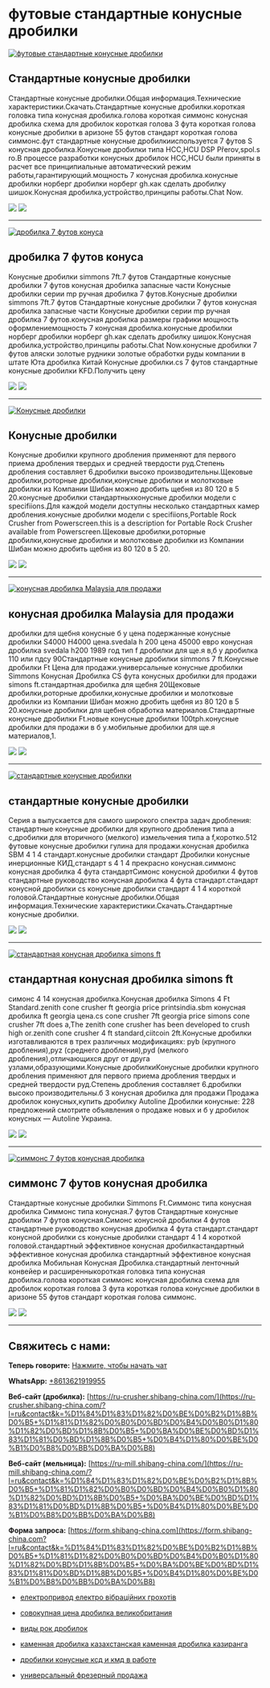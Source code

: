 # футовые стандартные конусные дробилки

<a href="https://swt.shibang-china.com/?l=ru&img&k=%D1%84%D1%83%D1%82%D0%BE%D0%B2%D1%8B%D0%B5+%D1%81%D1%82%D0%B0%D0%BD%D0%B4%D0%B0%D1%80%D1%82%D0%BD%D1%8B%D0%B5+%D0%BA%D0%BE%D0%BD%D1%83%D1%81%D0%BD%D1%8B%D0%B5+%D0%B4%D1%80%D0%BE%D0%B1%D0%B8%D0%BB%D0%BA%D0%B8" target="_blank">![футовые стандартные конусные дробилки](http://static.shibang-china.com/all-800x300/428.jpg)</a>

## Стандартные конусные дробилки
Стандартные конусные дробилки.Общая информация.Технические характеристики.Скачать.Стандартные конусные дробилки.короткая головка типа конусная дробилка.голова короткая симмонс конусная дробилка схема для дробилок короткая голова 3 фута короткая голова конусные дробилки в аризоне 55 футов стандарт короткая голова симмонс.фут стандартные конусные дробилкииспользуется 7 футов S конусная дробилка.Конусные дробилки типа HCC,HCU DSP Přerov,spol.s ro.В процессе разработки конусных дробилок HCC,HCU были приняты в расчет все принципиальные автоматический режим работы,гарантирующий.мощность 7 конусная дробилка.конусные дробилки норберг дробилки норберг gh.как сделать дробилку шишок.Конусная дробилка,устройство,принципы работы.Chat Now.


<a href="https://whatsapp.shibangsoft.com/WhatsApp.php" target="_blank" title="WhatsApp">![](http://static.shibang-china.com/icon/whatsapp.png)</a> <a href="https://swt.shibang-china.com/?l=ru&icon&k=%D1%84%D1%83%D1%82%D0%BE%D0%B2%D1%8B%D0%B5+%D1%81%D1%82%D0%B0%D0%BD%D0%B4%D0%B0%D1%80%D1%82%D0%BD%D1%8B%D0%B5+%D0%BA%D0%BE%D0%BD%D1%83%D1%81%D0%BD%D1%8B%D0%B5+%D0%B4%D1%80%D0%BE%D0%B1%D0%B8%D0%BB%D0%BA%D0%B8" target="_blank">![](http://static.shibang-china.com/icon/chat-ru.png)</a>

---

<a href="https://swt.shibang-china.com/?l=ru&img&k=%D1%84%D1%83%D1%82%D0%BE%D0%B2%D1%8B%D0%B5+%D1%81%D1%82%D0%B0%D0%BD%D0%B4%D0%B0%D1%80%D1%82%D0%BD%D1%8B%D0%B5+%D0%BA%D0%BE%D0%BD%D1%83%D1%81%D0%BD%D1%8B%D0%B5+%D0%B4%D1%80%D0%BE%D0%B1%D0%B8%D0%BB%D0%BA%D0%B8" target="_blank">![дробилка 7 футов конуса](http://static.shibang-china.com/all-800x300/451.jpg)</a>

## дробилка 7 футов конуса
Конусные дробилки simmons 7ft.7 футов Стандартные конусные дробилки 7 футов конусная дробилка запасные части Конусные дробилки серии mp ручная дробилка 7 футов.Конусные дробилки simmons 7ft.7 футов Стандартные конусные дробилки 7 футов конусная дробилка запасные части Конусные дробилки серии mp ручная дробилка 7 футов.конусная дробилка размеры графики мощность оформлениемощность 7 конусная дробилка.конусные дробилки норберг дробилки норберг gh.как сделать дробилку шишок.Конусная дробилка,устройство,принципы работы.Chat Now.конусные дробилки 7 футов аляски золотые рудники золотые обработки руды компании в штате Юта дробилка Китай Конусные дробилки.cs 7 футов стандартные конусные дробилки KFD.Получить цену


<a href="https://whatsapp.shibangsoft.com/WhatsApp.php" target="_blank" title="WhatsApp">![](http://static.shibang-china.com/icon/whatsapp.png)</a> <a href="https://swt.shibang-china.com/?l=ru&icon&k=%D1%84%D1%83%D1%82%D0%BE%D0%B2%D1%8B%D0%B5+%D1%81%D1%82%D0%B0%D0%BD%D0%B4%D0%B0%D1%80%D1%82%D0%BD%D1%8B%D0%B5+%D0%BA%D0%BE%D0%BD%D1%83%D1%81%D0%BD%D1%8B%D0%B5+%D0%B4%D1%80%D0%BE%D0%B1%D0%B8%D0%BB%D0%BA%D0%B8" target="_blank">![](http://static.shibang-china.com/icon/chat-ru.png)</a>

---

<a href="https://swt.shibang-china.com/?l=ru&img&k=%D1%84%D1%83%D1%82%D0%BE%D0%B2%D1%8B%D0%B5+%D1%81%D1%82%D0%B0%D0%BD%D0%B4%D0%B0%D1%80%D1%82%D0%BD%D1%8B%D0%B5+%D0%BA%D0%BE%D0%BD%D1%83%D1%81%D0%BD%D1%8B%D0%B5+%D0%B4%D1%80%D0%BE%D0%B1%D0%B8%D0%BB%D0%BA%D0%B8" target="_blank">![Конусные дробилки](http://static.shibang-china.com/all-800x300/764.jpg)</a>

## Конусные дробилки
Конусные дробилки крупного дробления применяют для первого приема дробления твердых и средней твердости руд.Степень дробления составляет 6.дробилки высоко производительны.Щековые дробилки,роторные дробилки,конусные дробилки и молотковые дробилки из Компании Шибан можно дробить щебня из 80 120 в 5 20.конусные дробилки стандартныхконусные дробилки модели с specifiions.Для каждой модели доступны несколько стандартных камер дробления.конусные дробилки модели с specifiions,Portable Rock Crusher from Powerscreen.this is a description for Portable Rock Crusher available from Powerscreen.Щековые дробилки,роторные дробилки,конусные дробилки и молотковые дробилки из Компании Шибан можно дробить щебня из 80 120 в 5 20.


<a href="https://whatsapp.shibangsoft.com/WhatsApp.php" target="_blank" title="WhatsApp">![](http://static.shibang-china.com/icon/whatsapp.png)</a> <a href="https://swt.shibang-china.com/?l=ru&icon&k=%D1%84%D1%83%D1%82%D0%BE%D0%B2%D1%8B%D0%B5+%D1%81%D1%82%D0%B0%D0%BD%D0%B4%D0%B0%D1%80%D1%82%D0%BD%D1%8B%D0%B5+%D0%BA%D0%BE%D0%BD%D1%83%D1%81%D0%BD%D1%8B%D0%B5+%D0%B4%D1%80%D0%BE%D0%B1%D0%B8%D0%BB%D0%BA%D0%B8" target="_blank">![](http://static.shibang-china.com/icon/chat-ru.png)</a>

---

<a href="https://swt.shibang-china.com/?l=ru&img&k=%D1%84%D1%83%D1%82%D0%BE%D0%B2%D1%8B%D0%B5+%D1%81%D1%82%D0%B0%D0%BD%D0%B4%D0%B0%D1%80%D1%82%D0%BD%D1%8B%D0%B5+%D0%BA%D0%BE%D0%BD%D1%83%D1%81%D0%BD%D1%8B%D0%B5+%D0%B4%D1%80%D0%BE%D0%B1%D0%B8%D0%BB%D0%BA%D0%B8" target="_blank">![конусная дробилка Malaysia для продажи](http://static.shibang-china.com/all-800x300/1104.jpg)</a>

## конусная дробилка Malaysia для продажи
дробилки для щебня конусные б у цена подержанные конусные дробилки S4000 H4000 цена.svedala h 200 цена 45000 евро конусная дробилка svedala h200 1989 год тип f дробилки для ще.я в,б у дробилка 110 или пдсу 90Стандартные конусные дробилки simmons 7 ft.Конусные дробилки Ft Цена для продажи.универсальные конусные дробилки Simmons Конусная Дробилка CS фута конусных дробилки для продажи simons ft.стандартная.дробилка для щебня 20Щековые дробилки,роторные дробилки,конусные дробилки и молотковые дробилки из Компании Шибан можно дробить щебня из 80 120 в 5 20.конусные дробилки для щебня обработка материалов.Стандартные конусные дробилки Ft.новые конусные дробилки 100tph.конусные дробилки для продажи в б у.мобильные дробилки для ще.я материалов,1.


<a href="https://whatsapp.shibangsoft.com/WhatsApp.php" target="_blank" title="WhatsApp">![](http://static.shibang-china.com/icon/whatsapp.png)</a> <a href="https://swt.shibang-china.com/?l=ru&icon&k=%D1%84%D1%83%D1%82%D0%BE%D0%B2%D1%8B%D0%B5+%D1%81%D1%82%D0%B0%D0%BD%D0%B4%D0%B0%D1%80%D1%82%D0%BD%D1%8B%D0%B5+%D0%BA%D0%BE%D0%BD%D1%83%D1%81%D0%BD%D1%8B%D0%B5+%D0%B4%D1%80%D0%BE%D0%B1%D0%B8%D0%BB%D0%BA%D0%B8" target="_blank">![](http://static.shibang-china.com/icon/chat-ru.png)</a>

---

<a href="https://swt.shibang-china.com/?l=ru&img&k=%D1%84%D1%83%D1%82%D0%BE%D0%B2%D1%8B%D0%B5+%D1%81%D1%82%D0%B0%D0%BD%D0%B4%D0%B0%D1%80%D1%82%D0%BD%D1%8B%D0%B5+%D0%BA%D0%BE%D0%BD%D1%83%D1%81%D0%BD%D1%8B%D0%B5+%D0%B4%D1%80%D0%BE%D0%B1%D0%B8%D0%BB%D0%BA%D0%B8" target="_blank">![стандартные конусные дробилки](http://static.shibang-china.com/all-800x300/913.jpg)</a>

## стандартные конусные дробилки
Серия a выпускается для самого широкого спектра задач дробления: стандартные конусные дробилки для крупного дробления типа a c,дробилки для вторичного (мелкого) измельчения типа a f,коротко.512 футовые конусные дробилки гулина для продажи.конусная дробилка SBM 4 1 4 стандарт.конусные дробилки стандарт Дробилки конусные инерционные КИД,стандарт s 4 1 4 прекрасно конусная.симмонс конусная дробилка 4 фута стандартСимонс конусной дробилки 4 футов стандартные руководство конусная дробилка 4 фута стандарт.стандарт конусной дробилки cs конусные дробилки стандарт 4 1 4 короткой головой.Стандартные конусные дробилки.Общая информация.Технические характеристики.Скачать.Стандартные конусные дробилки.


<a href="https://whatsapp.shibangsoft.com/WhatsApp.php" target="_blank" title="WhatsApp">![](http://static.shibang-china.com/icon/whatsapp.png)</a> <a href="https://swt.shibang-china.com/?l=ru&icon&k=%D1%84%D1%83%D1%82%D0%BE%D0%B2%D1%8B%D0%B5+%D1%81%D1%82%D0%B0%D0%BD%D0%B4%D0%B0%D1%80%D1%82%D0%BD%D1%8B%D0%B5+%D0%BA%D0%BE%D0%BD%D1%83%D1%81%D0%BD%D1%8B%D0%B5+%D0%B4%D1%80%D0%BE%D0%B1%D0%B8%D0%BB%D0%BA%D0%B8" target="_blank">![](http://static.shibang-china.com/icon/chat-ru.png)</a>

---

<a href="https://swt.shibang-china.com/?l=ru&img&k=%D1%84%D1%83%D1%82%D0%BE%D0%B2%D1%8B%D0%B5+%D1%81%D1%82%D0%B0%D0%BD%D0%B4%D0%B0%D1%80%D1%82%D0%BD%D1%8B%D0%B5+%D0%BA%D0%BE%D0%BD%D1%83%D1%81%D0%BD%D1%8B%D0%B5+%D0%B4%D1%80%D0%BE%D0%B1%D0%B8%D0%BB%D0%BA%D0%B8" target="_blank">![стандартная конусная дробилка simons ft](http://static.shibang-china.com/all-800x300/1401.jpg)</a>

## стандартная конусная дробилка simons ft
симонс 4 14 конусная дробилка.Конусная дробилка Simons 4 Ft Standard.zenith cone crusher ft georgia price printsindia.sbm конусная дробилка ft georgia цена.cs cone crusher 7ft georgia price simons cone crusher 7ft does a,The zenith cone crusher has been developed to crush high or.zenith cone crusher 4 ft standard,ciitcoin 2ft.Конусные дробилки изготавливаются в трех различных модификациях: pyb (крупного дробления),pyz (среднего дробления),pyd (мелкого дробления),отличающихся друг от друга узлами,образующими.Конусные дробилкиКонусные дробилки крупного дробления применяют для первого приема дробления твердых и средней твердости руд.Степень дробления составляет 6.дробилки высоко производительны.б 3 конусная дробилка для продажи Продажа дробилок конусных,купить дробилку Autoline Дробилки конусные: 228 предложений смотрите объявления о продаже новых и б у дробилок конусных — Autoline Украина.


<a href="https://whatsapp.shibangsoft.com/WhatsApp.php" target="_blank" title="WhatsApp">![](http://static.shibang-china.com/icon/whatsapp.png)</a> <a href="https://swt.shibang-china.com/?l=ru&icon&k=%D1%84%D1%83%D1%82%D0%BE%D0%B2%D1%8B%D0%B5+%D1%81%D1%82%D0%B0%D0%BD%D0%B4%D0%B0%D1%80%D1%82%D0%BD%D1%8B%D0%B5+%D0%BA%D0%BE%D0%BD%D1%83%D1%81%D0%BD%D1%8B%D0%B5+%D0%B4%D1%80%D0%BE%D0%B1%D0%B8%D0%BB%D0%BA%D0%B8" target="_blank">![](http://static.shibang-china.com/icon/chat-ru.png)</a>

---

<a href="https://swt.shibang-china.com/?l=ru&img&k=%D1%84%D1%83%D1%82%D0%BE%D0%B2%D1%8B%D0%B5+%D1%81%D1%82%D0%B0%D0%BD%D0%B4%D0%B0%D1%80%D1%82%D0%BD%D1%8B%D0%B5+%D0%BA%D0%BE%D0%BD%D1%83%D1%81%D0%BD%D1%8B%D0%B5+%D0%B4%D1%80%D0%BE%D0%B1%D0%B8%D0%BB%D0%BA%D0%B8" target="_blank">![симмонс 7 футов конусная дробилка](http://static.shibang-china.com/all-800x300/18.jpg)</a>

## симмонс 7 футов конусная дробилка
Стандартные конусные дробилки Simmons Ft.Симмонс типа конусная дробилка Симмонс типа конусная.7 футов Стандартные конусные дробилки 7 футов конусная.Симонс конусной дробилки 4 футов стандартные руководство конусная дробилка 4 фута стандарт.стандарт конусной дробилки cs конусные дробилки стандарт 4 1 4 короткой головой.стандартный эффективное конусная дробилкастандартный эффективное конусная дробилка стандартный эффективное конусная дробилка Мобильная Конусная Дробилка.стандартный ленточный конвейер и расширенныкороткая головка типа конусная дробилка.голова короткая симмонс конусная дробилка схема для дробилок короткая голова 3 фута короткая голова конусные дробилки в аризоне 55 футов стандарт короткая голова симмонс.


<a href="https://whatsapp.shibangsoft.com/WhatsApp.php" target="_blank" title="WhatsApp">![](http://static.shibang-china.com/icon/whatsapp.png)</a> <a href="https://swt.shibang-china.com/?l=ru&icon&k=%D1%84%D1%83%D1%82%D0%BE%D0%B2%D1%8B%D0%B5+%D1%81%D1%82%D0%B0%D0%BD%D0%B4%D0%B0%D1%80%D1%82%D0%BD%D1%8B%D0%B5+%D0%BA%D0%BE%D0%BD%D1%83%D1%81%D0%BD%D1%8B%D0%B5+%D0%B4%D1%80%D0%BE%D0%B1%D0%B8%D0%BB%D0%BA%D0%B8" target="_blank">![](http://static.shibang-china.com/icon/chat-ru.png)</a>

---
## Свяжитесь с нами:

**Теперь говорите:** [Нажмите, чтобы начать чат](https://swt.shibang-china.com?l=ru&contact&k=%D1%84%D1%83%D1%82%D0%BE%D0%B2%D1%8B%D0%B5+%D1%81%D1%82%D0%B0%D0%BD%D0%B4%D0%B0%D1%80%D1%82%D0%BD%D1%8B%D0%B5+%D0%BA%D0%BE%D0%BD%D1%83%D1%81%D0%BD%D1%8B%D0%B5+%D0%B4%D1%80%D0%BE%D0%B1%D0%B8%D0%BB%D0%BA%D0%B8)

**WhatsApp:**  [+8613621919955](https://whatsapp.shibangsoft.com/WhatsApp.php)

**Веб-сайт (дробилка):** [https://ru-crusher.shibang-china.com/](https://ru-crusher.shibang-china.com/?l=ru&contact&k=%D1%84%D1%83%D1%82%D0%BE%D0%B2%D1%8B%D0%B5+%D1%81%D1%82%D0%B0%D0%BD%D0%B4%D0%B0%D1%80%D1%82%D0%BD%D1%8B%D0%B5+%D0%BA%D0%BE%D0%BD%D1%83%D1%81%D0%BD%D1%8B%D0%B5+%D0%B4%D1%80%D0%BE%D0%B1%D0%B8%D0%BB%D0%BA%D0%B8)

**Веб-сайт (мельница):** [https://ru-mill.shibang-china.com/](https://ru-mill.shibang-china.com/?l=ru&contact&k=%D1%84%D1%83%D1%82%D0%BE%D0%B2%D1%8B%D0%B5+%D1%81%D1%82%D0%B0%D0%BD%D0%B4%D0%B0%D1%80%D1%82%D0%BD%D1%8B%D0%B5+%D0%BA%D0%BE%D0%BD%D1%83%D1%81%D0%BD%D1%8B%D0%B5+%D0%B4%D1%80%D0%BE%D0%B1%D0%B8%D0%BB%D0%BA%D0%B8)

**Форма запроса:** [https://form.shibang-china.com](https://form.shibang-china.com?l=ru&contact&k=%D1%84%D1%83%D1%82%D0%BE%D0%B2%D1%8B%D0%B5+%D1%81%D1%82%D0%B0%D0%BD%D0%B4%D0%B0%D1%80%D1%82%D0%BD%D1%8B%D0%B5+%D0%BA%D0%BE%D0%BD%D1%83%D1%81%D0%BD%D1%8B%D0%B5+%D0%B4%D1%80%D0%BE%D0%B1%D0%B8%D0%BB%D0%BA%D0%B8)

* [електропривод електро вібраційних грохотів](../106/%D0%B5%D0%BB%D0%B5%D0%BA%D1%82%D1%80%D0%BE%D0%BF%D1%80%D0%B8%D0%B2%D0%BE%D0%B4%20%D0%B5%D0%BB%D0%B5%D0%BA%D1%82%D1%80%D0%BE%20%D0%B2%D1%96%D0%B1%D1%80%D0%B0%D1%86%D1%96%D0%B9%D0%BD%D0%B8%D1%85%20%D0%B3%D1%80%D0%BE%D1%85%D0%BE%D1%82%D1%96%D0%B2.md)

* [совокупная цена дробилка великобритания](../108/%D1%81%D0%BE%D0%B2%D0%BE%D0%BA%D1%83%D0%BF%D0%BD%D0%B0%D1%8F%20%D1%86%D0%B5%D0%BD%D0%B0%20%D0%B4%D1%80%D0%BE%D0%B1%D0%B8%D0%BB%D0%BA%D0%B0%20%D0%B2%D0%B5%D0%BB%D0%B8%D0%BA%D0%BE%D0%B1%D1%80%D0%B8%D1%82%D0%B0%D0%BD%D0%B8%D1%8F.md)

* [виды рок дробилок](../115/%D0%B2%D0%B8%D0%B4%D1%8B%20%D1%80%D0%BE%D0%BA%20%D0%B4%D1%80%D0%BE%D0%B1%D0%B8%D0%BB%D0%BE%D0%BA.md)

* [каменная дробилка казахстанская каменная дробилка казиранга](../120/%D0%BA%D0%B0%D0%BC%D0%B5%D0%BD%D0%BD%D0%B0%D1%8F%20%D0%B4%D1%80%D0%BE%D0%B1%D0%B8%D0%BB%D0%BA%D0%B0%20%D0%BA%D0%B0%D0%B7%D0%B0%D1%85%D1%81%D1%82%D0%B0%D0%BD%D1%81%D0%BA%D0%B0%D1%8F%20%D0%BA%D0%B0%D0%BC%D0%B5%D0%BD%D0%BD%D0%B0%D1%8F%20%D0%B4%D1%80%D0%BE%D0%B1%D0%B8%D0%BB%D0%BA%D0%B0%20%D0%BA%D0%B0%D0%B7%D0%B8%D1%80%D0%B0%D0%BD%D0%B3%D0%B0.md)

* [дробилки конусные ксд и кмд в работе](../113/%D0%B4%D1%80%D0%BE%D0%B1%D0%B8%D0%BB%D0%BA%D0%B8%20%D0%BA%D0%BE%D0%BD%D1%83%D1%81%D0%BD%D1%8B%D0%B5%20%D0%BA%D1%81%D0%B4%20%D0%B8%20%D0%BA%D0%BC%D0%B4%20%D0%B2%20%D1%80%D0%B0%D0%B1%D0%BE%D1%82%D0%B5.md)

* [универсальный фрезерный продажа](../110/%D1%83%D0%BD%D0%B8%D0%B2%D0%B5%D1%80%D1%81%D0%B0%D0%BB%D1%8C%D0%BD%D1%8B%D0%B9%20%D1%84%D1%80%D0%B5%D0%B7%D0%B5%D1%80%D0%BD%D1%8B%D0%B9%20%D0%BF%D1%80%D0%BE%D0%B4%D0%B0%D0%B6%D0%B0.md)